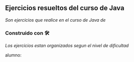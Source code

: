## Ejercicios resueltos del curso de Java

_Son ejercicios que realice en el curso de Java de_

### Construido con 🛠️
_Los ejercicios estan organizados segun el nivel de dificultad_

alumno:



